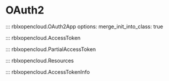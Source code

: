 # OAuth2

::: rblxopencloud.OAuth2App
    options:
        merge_init_into_class: true

::: rblxopencloud.AccessToken

::: rblxopencloud.PartialAccessToken

::: rblxopencloud.Resources

::: rblxopencloud.AccessTokenInfo